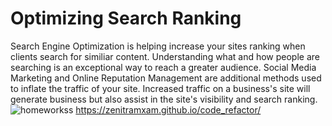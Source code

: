 # Optimizing Search Ranking

Search Engine Optimization is helping increase your sites ranking when clients search for similiar content. Understanding what and how people are searching is an exceptional way to reach a greater audience. Social Media Marketing and Online Reputation Management are additional methods used to inflate the traffic of your site. Increased traffic on a business's site will generate business but also assist in the site's visibility and search ranking.
![homeworkss](https://user-images.githubusercontent.com/82292712/116821774-d4b7bd00-ab40-11eb-8a23-7c91bd51134f.png)
https://zenitramxam.github.io/code_refactor/
